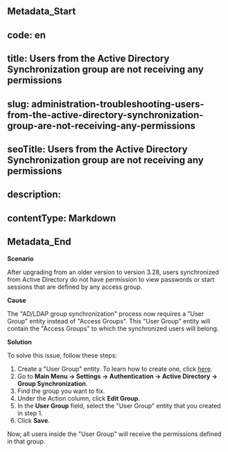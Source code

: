 ## Metadata_Start 
## code: en
## title: Users from the Active Directory Synchronization group are not receiving any permissions 
## slug: administration-troubleshooting-users-from-the-active-directory-synchronization-group-are-not-receiving-any-permissions 
## seoTitle: Users from the Active Directory Synchronization group are not receiving any permissions 
## description:  
## contentType: Markdown 
## Metadata_End
**Scenario**

After upgrading from an older version to version 3.28, users synchronized from Active Directory do not have permission to view passwords or start sessions that are defined by any access group.

**Cause**

The "AD/LDAP group synchronization" process now requires a "User Group" entity instead of "Access Groups". This "User Group" entity will contain the "Access Groups" to which the synchronized users will belong.

**Solution**

To solve this issue, follow these steps:

1. Create a "User Group" entity. To learn how to create one, click [here](/v3-32/docs/administration-user-groups).
2. Go to **Main Menu → Settings → Authentication → Active Directory → Group Synchronization**.
3. Find the group you want to fix.
4. Under the Action column, click **Edit Group**.
5. In the **User Group** field, select the "User Group" entity that you created in step 1.
6. Click **Save**.

Now, all users inside the "User Group" will receive the permissions defined in that group.